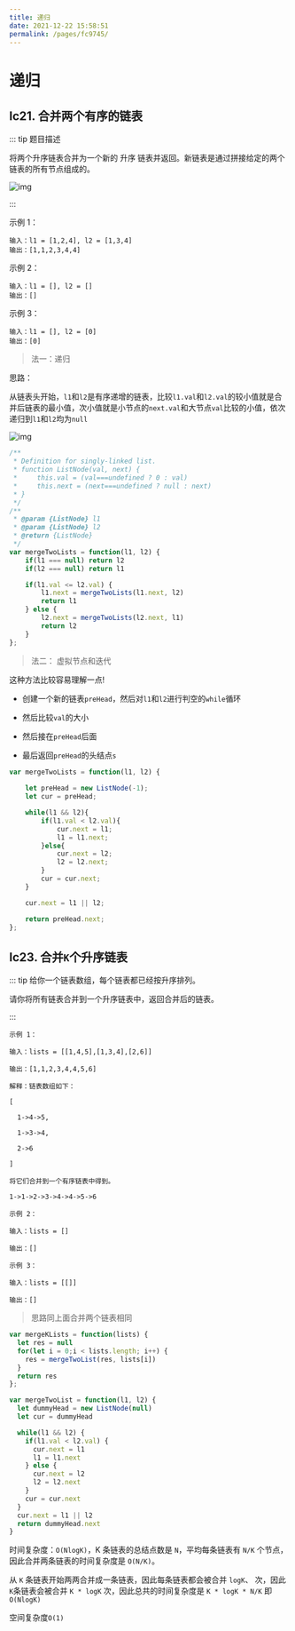 ```yaml
---
title: 递归
date: 2021-12-22 15:58:51
permalink: /pages/fc9745/
---
```

# 递归

## lc21. 合并两个有序的链表<Badge text="简单"/><Badge text="top" type="error"/>

::: tip 题目描述



将两个升序链表合并为一个新的 升序 链表并返回。新链表是通过拼接给定的两个链表的所有节点组成的。



![img](https://cdn.jsdelivr.net/gh/duochizhacai/generatePic/img/202112221603071.png)

:::

示例 1：



```plain
输入：l1 = [1,2,4], l2 = [1,3,4]
输出：[1,1,2,3,4,4]
```



示例 2：



```plain
输入：l1 = [], l2 = []
输出：[]
```



示例 3：



```plain
输入：l1 = [], l2 = [0]
输出：[0]
```



> 法一：递归

思路：

从链表头开始，`l1`和`l2`是有序递增的链表，比较`l1.val`和`l2.val`的较小值就是合并后链表的最小值，次小值就是小节点的`next.val`和大节点`val`比较的小值，依次递归到`l1`和`l2`均为`null`



![img](https://cdn.jsdelivr.net/gh/duochizhacai/generatePic/img/202112221700033.gif)



```javascript
/**
 * Definition for singly-linked list.
 * function ListNode(val, next) {
 *     this.val = (val===undefined ? 0 : val)
 *     this.next = (next===undefined ? null : next)
 * }
 */
/**
 * @param {ListNode} l1
 * @param {ListNode} l2
 * @return {ListNode}
 */
var mergeTwoLists = function(l1, l2) {
    if(l1 === null) return l2
    if(l2 === null) return l1

    if(l1.val <= l2.val) {
        l1.next = mergeTwoLists(l1.next, l2)
        return l1
    } else {
        l2.next = mergeTwoLists(l2.next, l1)
        return l2
    }
};
```

> 法二： 虚拟节点和迭代

这种方法比较容易理解一点!

- 创建一个新的链表`preHead`，然后对`l1`和`l2`进行判空的`while`循环
- 然后比较`val`的大小

- 然后接在`preHead`后面
- 最后返回`preHead`的头结点`s`

```javascript
var mergeTwoLists = function(l1, l2) {
    
    let preHead = new ListNode(-1);
    let cur = preHead;

    while(l1 && l2){
        if(l1.val < l2.val){
            cur.next = l1;
            l1 = l1.next;
        }else{
            cur.next = l2;
            l2 = l2.next;
        }
        cur = cur.next;
    }

    cur.next = l1 || l2;

    return preHead.next;
};
```

## lc23.  合并`K`个升序链表<Badge text="困难" type="warning" vertical="top"/>

::: tip 给你一个链表数组，每个链表都已经按升序排列。

请你将所有链表合并到一个升序链表中，返回合并后的链表。

:::

```
示例 1：

输入：lists = [[1,4,5],[1,3,4],[2,6]]

输出：[1,1,2,3,4,4,5,6]

解释：链表数组如下：

[

  1->4->5,

  1->3->4,

  2->6

]

将它们合并到一个有序链表中得到。

1->1->2->3->4->4->5->6
```

```
示例 2：

输入：lists = []

输出：[]
```

```
示例 3：

输入：lists = [[]]

输出：[]
```

> 思路同上面合并两个链表相同

```javascript
var mergeKLists = function(lists) {
  let res = null
  for(let i = 0;i < lists.length; i++) {
    res = mergeTwoList(res, lists[i])
  }
  return res
};

var mergeTwoList = function(l1, l2) {
  let dummyHead = new ListNode(null)
  let cur = dummyHead

  while(l1 && l2) {
    if(l1.val < l2.val) {
      cur.next = l1
      l1 = l1.next
    } else {
      cur.next = l2
      l2 = l2.next
    }
    cur = cur.next
  }
  cur.next = l1 || l2
  return dummyHead.next
}
```

时间复杂度：`O(NlogK)`，K 条链表的总结点数是 `N`，平均每条链表有 `N/K` 个节点，因此合并两条链表的时间复杂度是 `O(N/K)`。

从 `K` 条链表开始两两合并成一条链表，因此每条链表都会被合并 `logK`、 次，因此 `K`条链表会被合并 `K * logK` 次，因此总共的时间复杂度是 `K * logK * N/K` 即 `O(NlogK)`

空间复杂度`O(1)`

